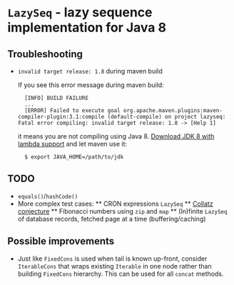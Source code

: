 # `LazySeq` - lazy sequence implementation for Java 8

## Troubleshooting

* `invalid target release: 1.8` during maven build

	If you see this error message during maven build:

		[INFO] BUILD FAILURE
		...
		[ERROR] Failed to execute goal org.apache.maven.plugins:maven-compiler-plugin:3.1:compile (default-compile) on project lazyseq: Fatal error compiling: invalid target release: 1.8 -> [Help 1]

	it means you are not compiling using Java 8. [Download JDK 8 with lambda support](https://jdk8.java.net/lambda/) and let maven use it:

		$ export JAVA_HOME=/path/to/jdk


## TODO
* `equals()`/`hashCode()`
* More complex test cases:
** CRON expressions `LazySeq`
** [Collatz conjecture](http://en.wikipedia.org/wiki/Collatz_conjecture)
** Fibonacci numbers using `zip` and `map`
** (In)finite `LazySeq` of database records, fetched page at a time (buffering/caching)

## Possible improvements
* Just like `FixedCons` is used when tail is known up-front, consider `IterableCons` that wraps existing `Iterable` in one node rather than building `FixedCons` hierarchy. This can be used for all `concat` methods.